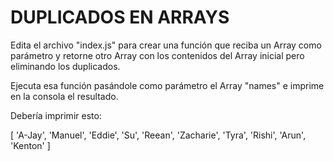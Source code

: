 # DUPLICADOS EN ARRAYS

Edita el archivo "index.js" para crear una función que reciba un Array como parámetro y retorne otro Array con los contenidos del Array inicial pero eliminando los duplicados.

Ejecuta esa función pasándole como parámetro el Array "names" e imprime en la consola el resultado.

Debería imprimir esto:

[
'A-Jay', 'Manuel',
'Eddie', 'Su',
'Reean', 'Zacharie',
'Tyra', 'Rishi',
'Arun', 'Kenton'
]
